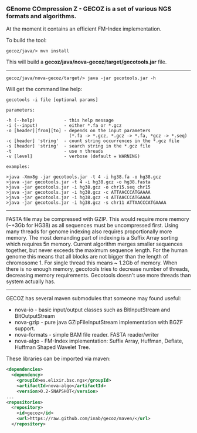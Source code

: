 ### **GE**nome **CO**mpression **Z** - **GECOZ** is a set of various NGS formats and algorithms.

At the moment it contains an efficient FM-Index implementation.  

To build the tool:
```
gecoz/java/> mvn install
```
This will build a **gecoz/java/nova-gecoz/target/gecotools.jar** file.
___
```
gecoz/java/nova-gecoz/target/> java -jar gecotools.jar -h
```
Will get the command line help:
```
gecotools -i file [optional params]

parameters:

-h (--help)           - this help message
-i (--input)          - either *.fa or *.gcz
-o [header][from][to] - depends on the input parameters
                        (*.fa -> *.gcz, *.gcz -> *.fa, *gcz -> *.seq)
-c [header] 'string'  - count string occurrences in the *.gcz file
-s [header] 'string'  - search string in the *.gcz file
-t                    - use n threads
-v [level]            - verbose (default = WARNING)

examples:

>java -Xmx8g -jar gecotools.jar -t 4 -i hg38.fa -o hg38.gcz
>java -jar gecotools.jar -t 4 -i hg38.gcz -o hg38.fasta
>java -jar gecotools.jar -i hg38.gcz -o chr15.seq chr15
>java -jar gecotools.jar -i hg38.gcz -c ATTAACCCATGAAAA
>java -jar gecotools.jar -i hg38.gcz -s ATTAACCCATGAAAA
>java -jar gecotools.jar -i hg38.gcz -s chr11 ATTAACCCATGAAAA
```
___
FASTA file may be compressed with GZIP. This would require more memory (~+3Gb for HG38) as all sequences must be uncompressed first.
Using many threads for genome indexing also requires proportionally more memory.
The most demanding part of indexing is a Suffix Array sorting which requires 5n memory.
Current algorithm merges smaller sequences together, but never exceeds the maximum sequence length.
For the human genome this means that all blocks are not bigger than the length of chromosome 1.
For single thread this means ~ 1.2Gb of memory.
When there is no enough memory, gecotools tries to decrease number of threads, decreasing memory requirements.
Gecotools doesn't use more threads than system actually has.
___
GECOZ has several maven submodules that someone may found useful:
- nova-io - basic input/output classes such as BitInputStream and BitOutputStream
- nova-gzip - pure java GZipFileInputStream implementation with BGZF support.
- nova-formats - simple BAM file reader. FASTA reader/writer
- nova-algo - FM-Index implementation: Suffix Array, Huffman, Deflate, Huffman Shaped Wavelet Tree.

These libraries can be imported via maven:
```xml
<dependencies>
  <dependency>
    <groupId>es.elixir.bsc.ngs</groupId>
    <artifactId>nova-algo</artifactId>
    <version>0.2-SNAPSHOT</version>
...
<repositories>
  <repository>
    <id>gecoz</id>
    <url>https://raw.github.com/inab/gecoz/maven/</url>
  </repository>
```
